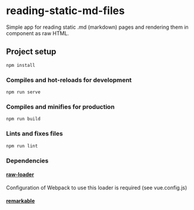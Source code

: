 # reading-static-md-files

Simple app for reading static .md (markdown) pages and rendering them in component as raw HTML. 
## Project setup
```
npm install
```

### Compiles and hot-reloads for development
```
npm run serve
```

### Compiles and minifies for production
```
npm run build
```

### Lints and fixes files
```
npm run lint
```
### Dependencies
 
#### [raw-loader](https://www.npmjs.com/package/raw-loaderlink)

Configuration of Webpack to use this loader is required (see vue.config.js)

#### [remarkable](https://www.npmjs.com/package/remarkable)

